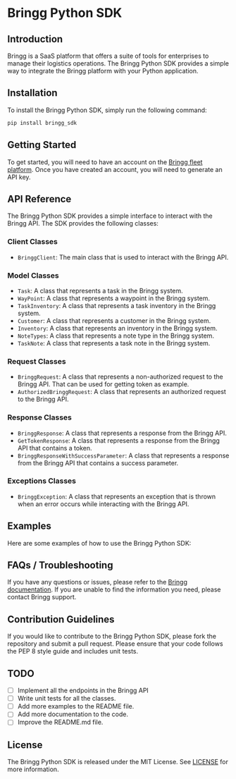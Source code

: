 # Bringg Python SDK

## Introduction

Bringg is a SaaS platform that offers a suite of tools for enterprises to manage their logistics operations.
The Bringg Python SDK provides a simple way to integrate the Bringg platform with your Python application.

## Installation

To install the Bringg Python SDK, simply run the following command:

```bash
pip install bringg_sdk
```

## Getting Started

To get started, you will need to have an account on the [Bringg fleet platform](https://fleet.bringg.com).
Once you have created an account, you will need to generate an API key.

## API Reference

The Bringg Python SDK provides a simple interface to interact with the Bringg API.
The SDK provides the following classes:

### Client Classes

- `BringgClient`: The main class that is used to interact with the Bringg API.

### Model Classes

- `Task`: A class that represents a task in the Bringg system.
- `WayPoint`: A class that represents a waypoint in the Bringg system.
- `TaskInventory`: A class that represents a task inventory in the Bringg system.
- `Customer`: A class that represents a customer in the Bringg system.
- `Inventory`: A class that represents an inventory in the Bringg system.
- `NoteTypes`: A class that represents a note type in the Bringg system.
- `TaskNote`: A class that represents a task note in the Bringg system.

### Request Classes

- `BringgRequest`: A class that represents a non-authorized request to the Bringg API.
  That can be used for getting token as example.
- `AuthorizedBringgRequest`: A class that represents an authorized request to the Bringg API.

### Response Classes

- `BringgResponse`: A class that represents a response from the Bringg API.
- `GetTokenResponse`: A class that represents a response from the Bringg API that contains a token.
- `BringgResponseWithSuccessParameter`: A class that represents a response from the Bringg API that contains a success
  parameter.

### Exceptions Classes

- `BringgException`: A class that represents an exception that is thrown when an error occurs while interacting with the
  Bringg API.

## Examples

Here are some examples of how to use the Bringg Python SDK:

## FAQs / Troubleshooting

If you have any questions or issues, please refer to the [Bringg documentation](https://docs.bringg.com/).
If you are unable to find the information you need, please contact Bringg support.

## Contribution Guidelines

If you would like to contribute to the Bringg Python SDK, please fork the repository and submit a pull request.
Please ensure that your code follows the PEP 8 style guide and includes unit tests.

## TODO

- [ ] Implement all the endpoints in the Bringg API
- [ ] Write unit tests for all the classes.
- [ ] Add more examples to the README file.
- [ ] Add more documentation to the code.
- [ ] Improve the README.md file.

## License

The Bringg Python SDK is released under the MIT License. See [LICENSE](LICENSE) for more information.


